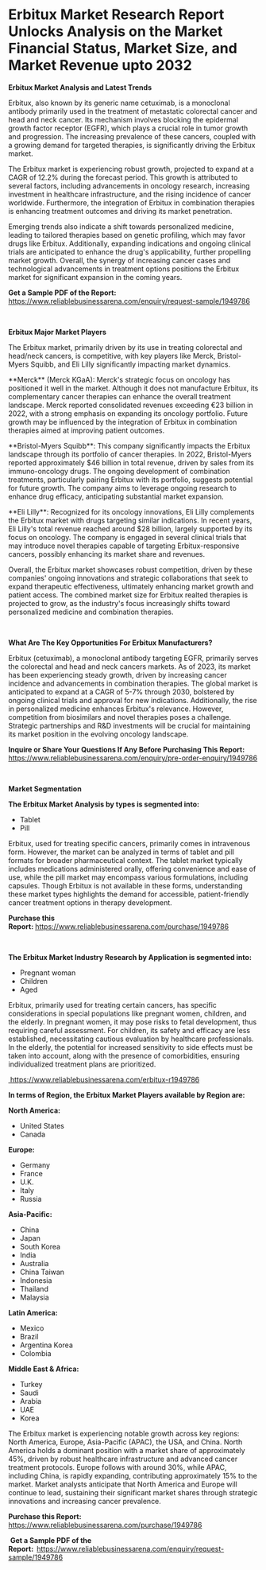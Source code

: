 <p><h1>Erbitux Market Research Report Unlocks Analysis on the Market Financial Status, Market Size, and Market Revenue upto 2032</h1></p><p><strong>Erbitux Market Analysis and Latest Trends</strong></p>
<p><p>Erbitux, also known by its generic name cetuximab, is a monoclonal antibody primarily used in the treatment of metastatic colorectal cancer and head and neck cancer. Its mechanism involves blocking the epidermal growth factor receptor (EGFR), which plays a crucial role in tumor growth and progression. The increasing prevalence of these cancers, coupled with a growing demand for targeted therapies, is significantly driving the Erbitux market.</p><p>The Erbitux market is experiencing robust growth, projected to expand at a CAGR of 12.2% during the forecast period. This growth is attributed to several factors, including advancements in oncology research, increasing investment in healthcare infrastructure, and the rising incidence of cancer worldwide. Furthermore, the integration of Erbitux in combination therapies is enhancing treatment outcomes and driving its market penetration.</p><p>Emerging trends also indicate a shift towards personalized medicine, leading to tailored therapies based on genetic profiling, which may favor drugs like Erbitux. Additionally, expanding indications and ongoing clinical trials are anticipated to enhance the drug's applicability, further propelling market growth. Overall, the synergy of increasing cancer cases and technological advancements in treatment options positions the Erbitux market for significant expansion in the coming years.</p></p>
<p><strong>Get a Sample PDF of the Report:&nbsp;</strong> <a href="https://www.reliablebusinessarena.com/enquiry/request-sample/1949786?utm_campaign=1871&utm_medium=2&utm_source=Github&utm_content=ia&utm_term=19042025&utm_id=erbitux">https://www.reliablebusinessarena.com/enquiry/request-sample/1949786</a></p>
<p>&nbsp;</p>
<p><strong>Erbitux Major Market Players</strong></p>
<p><p>The Erbitux market, primarily driven by its use in treating colorectal and head/neck cancers, is competitive, with key players like Merck, Bristol-Myers Squibb, and Eli Lilly significantly impacting market dynamics.</p><p>**Merck** (Merck KGaA): Merck's strategic focus on oncology has positioned it well in the market. Although it does not manufacture Erbitux, its complementary cancer therapies can enhance the overall treatment landscape. Merck reported consolidated revenues exceeding €23 billion in 2022, with a strong emphasis on expanding its oncology portfolio. Future growth may be influenced by the integration of Erbitux in combination therapies aimed at improving patient outcomes.</p><p>**Bristol-Myers Squibb**: This company significantly impacts the Erbitux landscape through its portfolio of cancer therapies. In 2022, Bristol-Myers reported approximately $46 billion in total revenue, driven by sales from its immuno-oncology drugs. The ongoing development of combination treatments, particularly pairing Erbitux with its portfolio, suggests potential for future growth. The company aims to leverage ongoing research to enhance drug efficacy, anticipating substantial market expansion.</p><p>**Eli Lilly**: Recognized for its oncology innovations, Eli Lilly complements the Erbitux market with drugs targeting similar indications. In recent years, Eli Lilly's total revenue reached around $28 billion, largely supported by its focus on oncology. The company is engaged in several clinical trials that may introduce novel therapies capable of targeting Erbitux-responsive cancers, possibly enhancing its market share and revenues.</p><p>Overall, the Erbitux market showcases robust competition, driven by these companies' ongoing innovations and strategic collaborations that seek to expand therapeutic effectiveness, ultimately enhancing market growth and patient access. The combined market size for Erbitux realted therapies is projected to grow, as the industry's focus increasingly shifts toward personalized medicine and combination therapies.</p></p>
<p>&nbsp;</p>
<p><strong>What Are The Key Opportunities For Erbitux Manufacturers?</strong></p>
<p><p>Erbitux (cetuximab), a monoclonal antibody targeting EGFR, primarily serves the colorectal and head and neck cancers markets. As of 2023, its market has been experiencing steady growth, driven by increasing cancer incidence and advancements in combination therapies. The global market is anticipated to expand at a CAGR of 5-7% through 2030, bolstered by ongoing clinical trials and approval for new indications. Additionally, the rise in personalized medicine enhances Erbitux's relevance. However, competition from biosimilars and novel therapies poses a challenge. Strategic partnerships and R&D investments will be crucial for maintaining its market position in the evolving oncology landscape.</p></p>
<p><strong>Inquire or Share Your Questions If Any Before Purchasing This Report:</strong> <a href="https://www.reliablebusinessarena.com/enquiry/pre-order-enquiry/1949786?utm_campaign=1871&utm_medium=2&utm_source=Github&utm_content=ia&utm_term=19042025&utm_id=erbitux">https://www.reliablebusinessarena.com/enquiry/pre-order-enquiry/1949786</a></p>
<p>&nbsp;</p>
<p><strong>Market Segmentation</strong></p>
<p><strong>The Erbitux Market Analysis by types is segmented into:</strong></p>
<p><ul><li>Tablet</li><li>Pill</li></ul></p>
<p><p>Erbitux, used for treating specific cancers, primarily comes in intravenous form. However, the market can be analyzed in terms of tablet and pill formats for broader pharmaceutical context. The tablet market typically includes medications administered orally, offering convenience and ease of use, while the pill market may encompass various formulations, including capsules. Though Erbitux is not available in these forms, understanding these market types highlights the demand for accessible, patient-friendly cancer treatment options in therapy development.</p></p>
<p><strong>Purchase this Report:&nbsp;</strong><a href="https://www.reliablebusinessarena.com/purchase/1949786?utm_campaign=1871&utm_medium=2&utm_source=Github&utm_content=ia&utm_term=19042025&utm_id=erbitux">https://www.reliablebusinessarena.com/purchase/1949786</a></p>
<p>&nbsp;</p>
<p><strong>The Erbitux Market Industry Research by Application is segmented into:</strong></p>
<p><ul><li>Pregnant woman</li><li>Children</li><li>Aged</li></ul></p>
<p><p>Erbitux, primarily used for treating certain cancers, has specific considerations in special populations like pregnant women, children, and the elderly. In pregnant women, it may pose risks to fetal development, thus requiring careful assessment. For children, its safety and efficacy are less established, necessitating cautious evaluation by healthcare professionals. In the elderly, the potential for increased sensitivity to side effects must be taken into account, along with the presence of comorbidities, ensuring individualized treatment plans are prioritized.</p></p>
<p><a href="https://www.reliablebusinessarena.com/erbitux-r1949786?utm_campaign=1871&utm_medium=2&utm_source=Github&utm_content=ia&utm_term=19042025&utm_id=erbitux">&nbsp;https://www.reliablebusinessarena.com/erbitux-r1949786</a></p>
<p><strong>In terms of Region, the Erbitux Market Players available by Region are:</strong></p>
<p>
    <p> <strong> North America: </strong>
        <ul>
            <li>United States</li>
            <li>Canada</li>
        </ul>
        </p> 
    <p> <strong> Europe: </strong>
        <ul>
            <li>Germany</li>
            <li>France</li>
            <li>U.K.</li>
            <li>Italy</li>
            <li>Russia</li>
        </ul>
        </p> 
    <p> <strong> Asia-Pacific: </strong>
        <ul>
            <li>China</li>
            <li>Japan</li>
            <li>South Korea</li>
            <li>India</li>
            <li>Australia</li>
            <li>China Taiwan</li>
            <li>Indonesia</li>
            <li>Thailand</li>
            <li>Malaysia</li>
        </ul>
        </p> 
    <p> <strong> Latin America: </strong>
        <ul>
            <li>Mexico</li>
            <li>Brazil</li>
            <li>Argentina Korea</li>
            <li>Colombia</li>
        </ul>
        </p> 
    <p> <strong> Middle East & Africa: </strong>
        <ul>
            <li>Turkey</li>
            <li>Saudi</li>
            <li>Arabia</li>
            <li>UAE</li>
            <li>Korea</li>
        </ul>
    </p>
    </p>
<p><p>The Erbitux market is experiencing notable growth across key regions: North America, Europe, Asia-Pacific (APAC), the USA, and China. North America holds a dominant position with a market share of approximately 45%, driven by robust healthcare infrastructure and advanced cancer treatment protocols. Europe follows with around 30%, while APAC, including China, is rapidly expanding, contributing approximately 15% to the market. Market analysts anticipate that North America and Europe will continue to lead, sustaining their significant market shares through strategic innovations and increasing cancer prevalence.</p></p>
<p><strong>Purchase this Report: </strong><a href="https://www.reliablebusinessarena.com/purchase/1949786?utm_campaign=1871&utm_medium=2&utm_source=Github&utm_content=ia&utm_term=19042025&utm_id=erbitux">https://www.reliablebusinessarena.com/purchase/1949786</a></p>
<p>&nbsp;<strong>Get a Sample PDF of the Report:&nbsp;&nbsp;</strong><a href="https://www.reliablebusinessarena.com/enquiry/request-sample/1949786?utm_campaign=1871&utm_medium=2&utm_source=Github&utm_content=ia&utm_term=19042025&utm_id=erbitux">https://www.reliablebusinessarena.com/enquiry/request-sample/1949786</a></p>
<p><strong></strong></p>
<p><p></p><p></p><p></p></p>